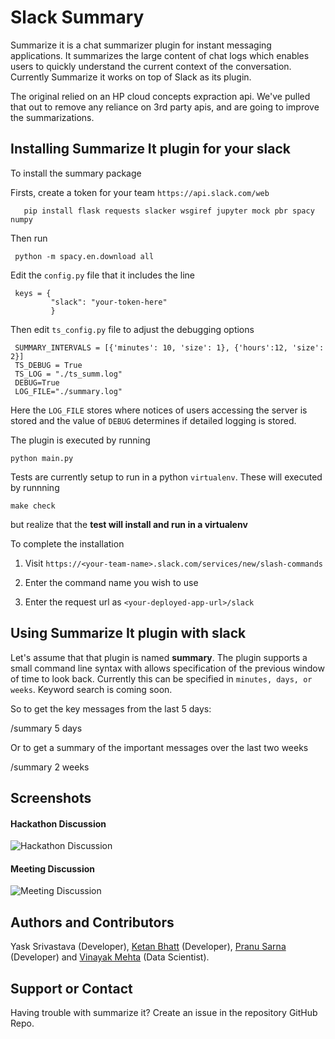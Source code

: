 # Slack Summary

Summarize it is a chat summarizer plugin for instant messaging applications. It summarizes the large content of chat logs which enables users to quickly understand the current context of the conversation. Currently Summarize it works on top of Slack as its plugin.

The original relied on an HP cloud concepts expraction api. We've pulled that out to remove any reliance on 3rd party apis, and are going to improve the summarizations.

## Installing Summarize It plugin for your slack

To install the summary package

Firsts, create a token for your team `https://api.slack.com/web` 

   	   pip install flask requests slacker wsgiref jupyter mock pbr spacy numpy

Then run

     python -m spacy.en.download all

Edit the `config.py` file that it includes the line

     keys = {
     	     "slack": "your-token-here"
    	     }

Then edit `ts_config.py` file to adjust the debugging options

     SUMMARY_INTERVALS = [{'minutes': 10, 'size': 1}, {'hours':12, 'size': 2}]
     TS_DEBUG = True
     TS_LOG = "./ts_summ.log"
     DEBUG=True
     LOG_FILE="./summary.log"

Here the `LOG_FILE` stores where notices of users accessing the server is stored and the
value of `DEBUG` determines if detailed logging is stored.

The plugin is executed by running

    python main.py


Tests are currently setup to run in a python `virtualenv`. These will executed by
runnning

	make check

but realize that the <b>test will install and run in a virtualenv</b>


To complete the installation

1. Visit `https://<your-team-name>.slack.com/services/new/slash-commands`

2. Enter the command name you wish to use

3. Enter the request url as `<your-deployed-app-url>/slack`

## Using Summarize It plugin with slack

Let's assume that that plugin is named <b>summary</b>. The plugin supports a small
command line syntax with allows specification of the previous window of time to look
back. Currently this can be specified in `minutes, days, or weeks`. Keyword search is
coming soon.

So to get the key messages from the last 5 days:

   /summary 5 days

Or to get a summary of the important messages over the last two weeks

   /summary 2 weeks


## Screenshots

#### Hackathon Discussion
![Hackathon Discussion](img/hackathon-discussion.png)

#### Meeting Discussion
![Meeting Discussion](img/meeting-discussion.png)

## Authors and Contributors
Yask Srivastava (Developer), [Ketan Bhatt](https://github.com/ketanbhatt) (Developer), [Pranu Sarna](https://github.com/psarna94) (Developer) and [Vinayak Mehta](https://github.com/vortex-ape) (Data Scientist).

## Support or Contact
Having trouble with summarize it? Create an issue in the repository GitHub Repo.

